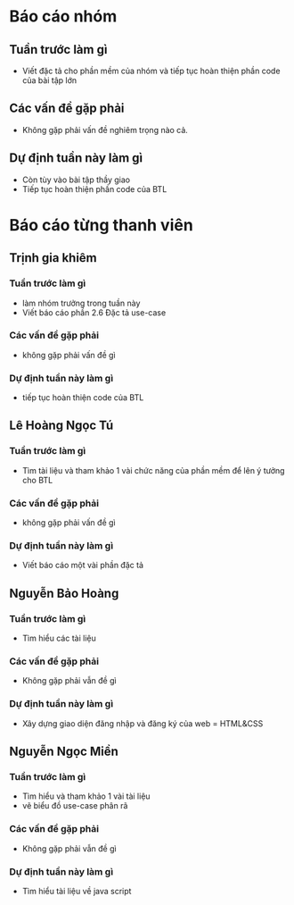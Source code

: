 # Báo cáo nhóm

## Tuần trước làm gì
- Viết đặc tả cho phần mềm của nhóm và tiếp tục hoàn thiện phần code của bài tập lớn
## Các vấn đề gặp phải
- Không gặp phải vấn đề nghiêm trọng nào cả.

## Dự định tuần này làm gì
- Còn tùy vào bài tập thầy giao
- Tiếp tục hoàn thiện phần code của BTL
# Báo cáo từng thanh viên

## Trịnh gia khiêm

### Tuần trước làm gì
- làm nhóm trưởng trong tuần này
- Viết báo cáo phần 2.6 Đặc tả use-case
### Các vấn đề gặp phải
- không gặp phải vấn đề gì

### Dự định tuần này làm gì
- tiếp tục hoàn thiện code của BTL

## Lê Hoàng Ngọc Tú

### Tuần trước làm gì
- Tìm tài liệu và tham khảo 1 vài chức năng của phần mềm để lên ý tưởng cho BTL
### Các vấn đề gặp phải
- không gặp phải vấn đề gì

### Dự định tuần này làm gì
- Viết báo cáo một vài phần đặc tả 

## Nguyễn Bảo Hoàng
### Tuần trước làm gì
- Tìm hiểu các tài liệu
### Các vấn đề gặp phải
- Không gặp phải vẫn đề gì
### Dự định tuần này làm gì
- Xây dựng giao diện đăng nhập và đăng ký của web = HTML&CSS
## Nguyễn Ngọc Miền 
### Tuần trước làm gì
- Tìm hiểu và tham khảo 1 vài tài liệu
- vẽ biểu đồ use-case phân rã 
### Các vấn đề gặp phải
- Không gặp phải vẫn đề gì
### Dự định tuần này làm gì
- Tìm hiểu tài liệu về java script 
